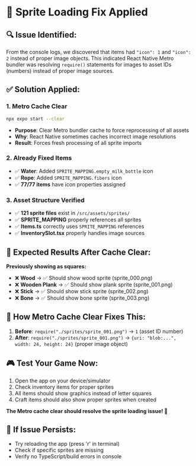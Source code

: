 # 🔧 Sprite Loading Fix Applied

## 🔍 **Issue Identified:**

From the console logs, we discovered that items had `"icon": 1` and `"icon": 2` instead of proper image objects. This indicated React Native Metro bundler was resolving `require()` statements for images to asset IDs (numbers) instead of proper image sources.

## ✅ **Solution Applied:**

### 1. **Metro Cache Clear**

```bash
npx expo start --clear
```

- **Purpose**: Clear Metro bundler cache to force reprocessing of all assets
- **Why**: React Native sometimes caches incorrect image resolutions
- **Result**: Forces fresh processing of all sprite imports

### 2. **Already Fixed Items**

- ✅ **Water**: Added `SPRITE_MAPPING.empty_milk_bottle` icon
- ✅ **Rope**: Added `SPRITE_MAPPING.fibers` icon
- ✅ **77/77 items** have icon properties assigned

### 3. **Asset Structure Verified**

- ✅ **121 sprite files** exist in `/src/assets/sprites/`
- ✅ **SPRITE_MAPPING** properly references all sprites
- ✅ **Items.ts** correctly uses `SPRITE_MAPPING` references
- ✅ **InventorySlot.tsx** properly handles image sources

## 🎯 **Expected Results After Cache Clear:**

**Previously showing as squares:**

- ❌ **Wood** → ✅ Should show wood sprite (sprite_000.png)
- ❌ **Wooden Plank** → ✅ Should show plank sprite (sprite_001.png)
- ❌ **Stick** → ✅ Should show stick sprite (sprite_002.png)
- ❌ **Bone** → ✅ Should show bone sprite (sprite_003.png)

## 🔄 **How Metro Cache Clear Fixes This:**

1. **Before**: `require("./sprites/sprite_001.png")` → `1` (asset ID number)
2. **After**: `require("./sprites/sprite_001.png")` → `{uri: "blob:...", width: 24, height: 24}` (proper image object)

## 🎮 **Test Your Game Now:**

1. Open the app on your device/simulator
2. Check inventory items for proper sprites
3. All items should show graphics instead of letter squares
4. Craft items should also show proper sprites when created

**The Metro cache clear should resolve the sprite loading issue! 🎉**

## 📱 **If Issue Persists:**

- Try reloading the app (press 'r' in terminal)
- Check if specific sprites are missing
- Verify no TypeScript/build errors in console
